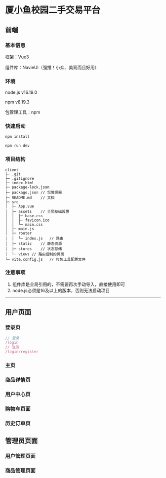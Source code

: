 # 厦小鱼校园二手交易平台

## 前端

### 基本信息

框架：Vue3

组件库：NavieUI（强推！小众、美观而且好用）

### 环境

node.js v16.19.0

npm v8.19.3

包管理工具：npm



### 快速启动

```js
npm install

npm run dev
```



### 项目结构


```
client
├─ .git
├─ .gitignore
├─ index.html	
├─ package-lock.json
├─ package.json	// 包管理器
├─ README.md	// 文档
├─ src
│  ├─ App.vue
│  ├─ assets	// 全局基础设置
│  │  ├─ base.css
│  │  ├─ favicon.ico
│  │  └─ main.css
│  ├─ main.js
│  ├─ router
│  │  └─ index.js	// 路由
│  ├─ static	// 静态资源
│  ├─ stores	// 状态存储
│  └─ views	// 路由控制的页面
└─ vite.config.js	// 打包工具配置文件

```



### 注意事项

1. 组件库是全局引用的，不需要再次手动导入，直接使用即可
2. node.js必须是16及以上的版本，否则无法启动项目

---

## 用户页面

### 登录页

```js
// 登录
/login
// 注册
/login/register
```

### 主页

### 商品详情页

### 用户中心页

### 购物车页面

### 历史订单页

## 管理员页面

### 用户管理页面

### 商品管理页面
